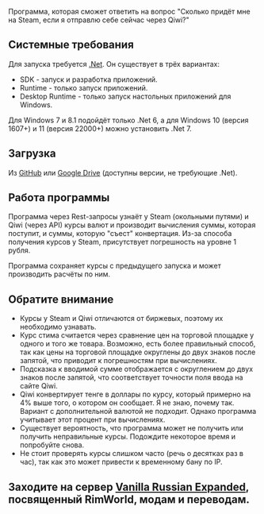 Программа, которая сможет ответить на вопрос "Сколько придёт мне на Steam, если я отправлю себе сейчас через Qiwi?"

## Системные требования
Для запуска требуется [.Net](https://dotnet.microsoft.com/en-us/download).
Он существует в трёх вариантах:
+ SDK - запуск и разработка приложений.
+ Runtime - только запуск приложений.
+ Desktop Runtime - только запуск настольных приложений для Windows.

Для Windows 7 и 8.1 подойдёт только .Net 6, а для Windows 10 (версия 1607+) и 11 (версия 22000+) можно установить .Net 7.

## Загрузка
Из [GitHub](https://github.com/OneCodeUnit/SteamCurrency/releases/latest) или [Google Drive](https://drive.google.com/drive/folders/1YjrkJMSdJtApJx7BskjxrvCVR7GunfcN?usp=sharing) (доступны версии, не требующие .Net).

## Работа программы
Программа через Rest-запросы узнаёт у Steam (окольными путями) и Qiwi (через API) курсы валют и производит вычисления суммы, которая поступит, и суммы, которую "съест" конвертация. Из-за способа получения курсов у Steam, присутствует погрешность на уровне 1 рубля.

Программа сохраняет курсы с предыдущего запуска и может производить расчёты по ним.

## Обратите внимание
+ Курсы у Steam и Qiwi отличаются от биржевых, поэтому их необходимо узнавать.
+ Курс стима считается через сравнение цен на торговой площадке у одного и того же товара. Возможно, есть более правильный способ, так как цены на торговой площадке округлены до двух знаков после запятой, что приводит к погрешностям при вычислениях.
+ Подсказка к вводимой сумме отображается с округлением до двух знаков после запятой, что соответствует точности поля ввода на сайте Qiwi.
+ Qiwi конвертирует тенге в доллары по курсу, который примерно на 4% выше того, о котором он сообщает. Я не знаю, почему так. Вариант с дополнительной валютой не подходит. Однако программа учитывает этот процент при вычислениях.
+ Существует вероятность, что программа может не получить или получить неправильные курсы. Подождите некоторое время и попробуйте снова.
+ Не стоит проверять курсы слишком часто (речь о десятках раз в час), так как это может привести к временному бану по IP.

## Заходите на сервер [Vanilla Russian Expanded](https://discord.gg/GB2e2VhgVE), посвященный RimWorld, модам и переводам.
